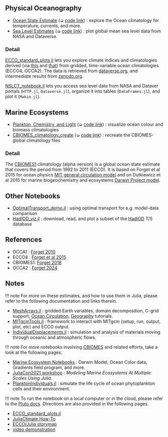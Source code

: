 
## Physical Oceanography

- [Ocean State Estimate](ECCO_standard_plots.html) (➭ [code link](https://raw.githubusercontent.com/JuliaOcean/OceanStateEstimation.jl/master/examples/ECCO/ECCO_standard_plots.jl)) : explore the Ocean climatology for temperature, currents, and more.
- [Sea Level Estimates](NSLCT_notebook.html) (➭ [code link](https://raw.githubusercontent.com/JuliaOcean/OceanStateEstimation.jl/master/examples/NSLCT/NSLCT_notebook.jl)) : plot global mean sea level data from NASA and Dataverse.

### Detail

[ECCO\_standard\_plots.jl](ECCO_standard_plots.html) lets you explore climate indices and climatologies derived (via [this](https://github.com/JuliaOcean/OceanStateEstimation.jl/blob/master/examples/ECCO/ECCO_standard_calcs.jl) and [that](https://github.com/JuliaOcean/OceanStateEstimation.jl/blob/master/examples/ECCO/ECCO_standard_loop.jl)) from gridded, time-variable ocean climatologies (ECCO4, OCCA2). The data is retrieved from [dataverse.org](https://dataverse.harvard.edu/dataverse/ECCO), and intermediate results from [zenodo.org](https://zenodo.org).

[NSLCT\_notebook.jl](NSLCT_notebook.html) lets you access sea level data from NASA and Dataver portals (`HTTP.jl`, `Dataverse.jl`), organize it into tables (`DataFrames.jl`), and plot it (`Makie.jl`).

## Marine Ecosystems

- [Plankton, Chemistry, and Light](CBIOMES_climatology_plot.html) (➭ [code link](https://raw.githubusercontent.com/JuliaOcean/OceanStateEstimation.jl/master/examples/CBIOMES/CBIOMES_climatology_plot.jl)) : visualize ocean colour and biomass climatologies
- [CBIOMES\_climatology\_create](https://JuliaOcean.github.io/OceanStateEstimation.jl/v0.1.13/examples/CBIOMES_model_climatogy.html) (➭ [code link](https://raw.githubusercontent.com/JuliaOcean/OceanStateEstimation.jl/master/examples/CBIOMES/CBIOMES_climatology_create.jl)) : recreate the CBIOMES-global climatology files

### Detail

The [CBIOMES1](https://github.com/CBIOMES/global-ocean-model) climatology (alpha version) is a global ocean state estimate that covers the period from 1992 to 2011 (ECCO). It is based on Forget et al 2015 for ocean physics [MIT general circulation model](https://mitgcm.readthedocs.io/en/latest/#) and on Dutkiewicz et al 2015 for marine biogeochemistry and ecosystems [Darwin Project model](https://darwin3.readthedocs.io/en/latest/phys_pkgs/darwin.html).

## Other Notebooks

- [OptimalTransport\_demo.jl](OptimalTransport_demo.html) : using optimal transport for e.g. model-data comparison
- [HadIOD\_viz.jl](HadIOD_viz.jl) : download, read, and plot a subset of the [HadIOD](https://www.metoffice.gov.uk/hadobs/hadiod/) T/S database

## References

- OCCA1 : [Forget 2010](https://doi.org/10.1175/2009JPO4043.1)
- ECCO4 : [Forget et al 2015](https://gmd.copernicus.org/articles/8/3071/2015/)
- CBIOMES1: [Forget 2018](https://zenodo.org/record/2653669#.YbwAUi1h0ow)
- OCCA2 : [Forget 2024](https://doi.org/10.21203/rs.3.rs-3979671/v1)
	
## Notes


!!! note
    For more on these estimates, and how to use them in Julia, please refer to the following documentation and links therein.

- [MeshArrays.jl](https://juliaclimate.github.io/MeshArrays.jl/dev/) : gridded Earth variables, domain decomposition, C-grid support; [Ocean Circulation](https://juliaclimate.github.io/MeshArrays.jl/dev/tutorials/vectors.html), [Geography](https://juliaclimate.github.io/MeshArrays.jl/dev/tutorials/geography.html) tutorials.
- [MITgcmTools.jl](https://juliaclimate.github.io/MiTgcmTools.jl/dev/) : framework to interact with MITgcm (setup, run, output, plot, etc) and ECCO output.
- [IndividualDisplacements.jl](https://juliaclimate.github.io/IndividualDisplacements.jl/dev/) : simulation and analysis of materials moving through oceanic and atmospheric flows.

!!! note
    For more notebooks involving [CBIOMES](https://cbiomes.org) and related efforts, take a look at the following pages.

- [Marine Ecosystem Notebooks](https://github.com/JuliaOcean/MarineEcosystemNotebooks) : Darwin Model, Ocean Color data, Gradients field program, and more.
- [JuliaCon2021 workshop](https://github.com/JuliaOcean/MarineEcosystemsJuliaCon2021.jl) : _Modeling Marine Ecosystems At Multiple Scales Using Julia_.
- [PlanktonIndividuals.jl](https://juliaocean.github.io/PlanktonIndividuals.jl/dev/) : simulate the life cycle of ocean phytoplankton cells and their environment.

!!! note
    To run the notebook on a local computer or in the cloud, please refer to the [Pluto docs](https://github.com/fonsp/Pluto.jl/wiki). Directions are also provided in the following pages.

- [ECCO\_standard\_plots.jl](https://JuliaOcean.github.io/OceanStateEstimation.jl/dev/examples/ECCO_standard_plots.html)
- [JuliaClimate How-To](https://juliaclimate.github.io/Notebooks/#directions) 
- [ECCO/Julia storymap](https://ecco-group.org/storymaps.htm?id=69)
- [video demonstration](https://www.youtube.com/watch?v=mZevMagHatc&list=PLXO7Tdh24uhPFZ5bph6Y_Q3-CRSfk5cDU)

